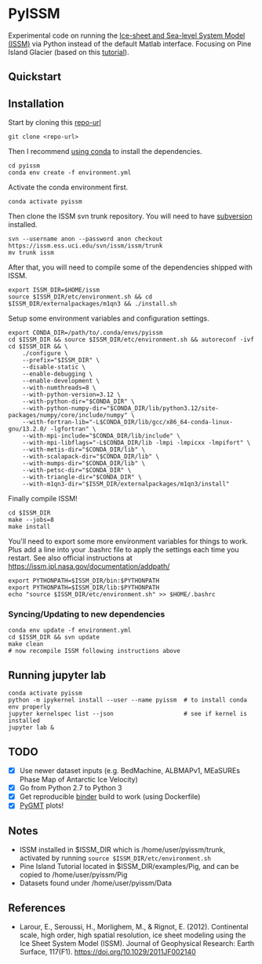 # PyISSM

Experimental code on running the [Ice-sheet and Sea-level System Model (ISSM)](https://issm.jpl.nasa.gov) via Python instead of the default Matlab interface.
Focusing on Pine Island Glacier (based on this [tutorial](https://issm.jpl.nasa.gov/documentation/tutorials/pig/)).

## Quickstart


## Installation

Start by cloning this [repo-url](/../../)

    git clone <repo-url>

Then I recommend [using conda](https://conda.io/projects/conda/en/latest/user-guide/install/index.html) to install the dependencies.

    cd pyissm
    conda env create -f environment.yml

Activate the conda environment first.

    conda activate pyissm

Then clone the ISSM svn trunk repository.
You will need to have [subversion](https://subversion.apache.org/) installed.

    svn --username anon --password anon checkout https://issm.ess.uci.edu/svn/issm/issm/trunk
    mv trunk issm
    
After that, you will need to compile some of the dependencies shipped with ISSM.

    export ISSM_DIR=$HOME/issm
    source $ISSM_DIR/etc/environment.sh && cd $ISSM_DIR/externalpackages/m1qn3 && ./install.sh

Setup some environment variables and configuration settings.

    export CONDA_DIR=/path/to/.conda/envs/pyissm
    cd $ISSM_DIR && source $ISSM_DIR/etc/environment.sh && autoreconf -ivf
    cd $ISSM_DIR && \
        ./configure \
        --prefix="$ISSM_DIR" \
        --disable-static \
        --enable-debugging \
        --enable-development \
        --with-numthreads=8 \
        --with-python-version=3.12 \
        --with-python-dir="$CONDA_DIR" \
        --with-python-numpy-dir="$CONDA_DIR/lib/python3.12/site-packages/numpy/core/include/numpy" \
        --with-fortran-lib="-L$CONDA_DIR/lib/gcc/x86_64-conda-linux-gnu/13.2.0/ -lgfortran" \
        --with-mpi-include="$CONDA_DIR/lib/include" \
        --with-mpi-libflags="-L$CONDA_DIR/lib -lmpi -lmpicxx -lmpifort" \
        --with-metis-dir="$CONDA_DIR/lib" \
        --with-scalapack-dir="$CONDA_DIR/lib" \
        --with-mumps-dir="$CONDA_DIR/lib" \
        --with-petsc-dir="$CONDA_DIR" \
        --with-triangle-dir="$CONDA_DIR" \
        --with-m1qn3-dir="$ISSM_DIR/externalpackages/m1qn3/install"


Finally compile ISSM!

    cd $ISSM_DIR
    make --jobs=8
    make install

You'll need to export some more environment variables for things to work.
Plus add a line into your .bashrc file to apply the settings each time you restart.
See also official instructions at https://issm.jpl.nasa.gov/documentation/addpath/

    export PYTHONPATH=$ISSM_DIR/bin:$PYTHONPATH
    export PYTHONPATH=$ISSM_DIR/lib:$PYTHONPATH
    echo "source $ISSM_DIR/etc/environment.sh" >> $HOME/.bashrc

### Syncing/Updating to new dependencies

    conda env update -f environment.yml
    cd $ISSM_DIR && svn update
    make clean
    # now recompile ISSM following instructions above

## Running jupyter lab

    conda activate pyissm
    python -m ipykernel install --user --name pyissm  # to install conda env properly
    jupyter kernelspec list --json                    # see if kernel is installed
    jupyter lab &


## TODO

- [x] Use newer dataset inputs (e.g. BedMachine, ALBMAPv1, MEaSUREs Phase Map of Antarctic Ice Velocity)
- [x] Go from Python 2.7 to Python 3
- [x] Get reproducible [binder](https://mybinder.readthedocs.io) build to work (using Dockerfile)
- [x] [PyGMT](https://pygmt.org) plots!

## Notes

- ISSM installed in $ISSM_DIR which is /home/user/pyissm/trunk, activated by running `source $ISSM_DIR/etc/environment.sh`
- Pine Island Tutorial located in $ISSM_DIR/examples/Pig, and can be copied to /home/user/pyissm/Pig
- Datasets found under /home/user/pyissm/Data

## References

- Larour, E., Seroussi, H., Morlighem, M., & Rignot, E. (2012). Continental scale, high order, high spatial resolution, ice sheet modeling using the Ice Sheet System Model (ISSM). Journal of Geophysical Research: Earth Surface, 117(F1). https://doi.org/10.1029/2011JF002140
